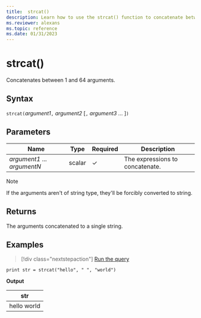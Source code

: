 ```yaml
---
title:  strcat()
description: Learn how to use the strcat() function to concatenate between 1 and 64 arguments.
ms.reviewer: alexans
ms.topic: reference
ms.date: 01/31/2023
---
```

# strcat()

Concatenates between 1 and 64 arguments.

## Syntax

`strcat(`*argument1*`,` *argument2* [`,` *argument3* ... ]`)`

## Parameters

| Name | Type | Required | Description |
|--|--|--|--|
| *argument1* ... *argumentN* | scalar | &check; | The expressions to concatenate.|

> [!NOTE]
> If the arguments aren't of string type, they'll be forcibly converted to string.

## Returns

The arguments concatenated to a single string.

## Examples

> [!div class="nextstepaction"]
> <a href="https://dataexplorer.azure.com/clusters/help/databases/Samples?query=H4sIAAAAAAAAAysoyswrUSguKVKwBZHJiSUaShmpOTn5SjoKSgogojy/KCdFSRMA4dg7JykAAAA=" target="_blank">Run the query</a>
  
```kusto
print str = strcat("hello", " ", "world")
```

**Output**

|str|
|---|
|hello world|
